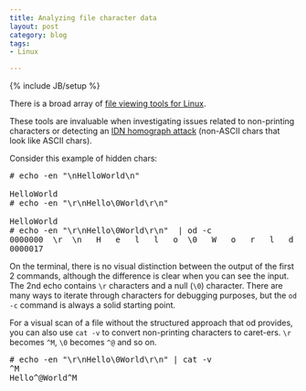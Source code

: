 ```yaml
---
title: Analyzing file character data
layout: post
category: blog
tags:
- Linux

---
```

{% include JB/setup %}

There is a broad array of [file viewing tools for Linux](http://en.wikibooks.org/wiki/Guide_to_Unix/Commands/File_Viewing).

These tools are invaluable when investigating issues related to non-printing characters or detecting an [IDN homograph attack](http://en.wikipedia.org/wiki/IDN_homograph_attack) (non-ASCII chars that look like ASCII chars).

Consider this example of hidden chars:

<pre class="brush:bash">
# echo -en "\nHelloWorld\n"

HelloWorld
# echo -en "\r\nHello\0World\r\n"

HelloWorld
# echo -en "\r\nHello\0World\r\n"  | od -c
0000000  \r  \n   H   e   l   l   o  \0   W   o   r   l   d  \r  \n
0000017
</pre>

On the terminal, there is no visual distinction between the output of the first 2 commands, although the difference is clear when you can see the input. The 2nd echo contains `\r` characters and a null (`\0`) character. There are many ways to iterate through characters for debugging purposes, but the `od -c` command is always a solid starting point.

For a visual scan of a file without the structured approach that od provides, you can also use `cat -v` to convert non-printing characters to caret-ers. `\r` becomes `^M`, `\0` becomes `^@` and so on.

<pre class="brush:bash">
# echo -en "\r\nHello\0World\r\n" | cat -v
^M
Hello^@World^M
</pre>
